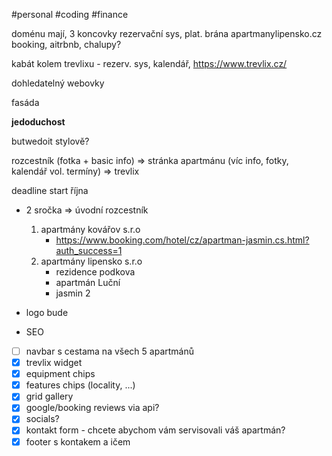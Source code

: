 
#personal #coding #finance

doménu mají, 3 koncovky
rezervační sys, plat. brána
apartmanylipensko.cz
booking, aitrbnb, chalupy?

kabát kolem trevlixu - rezerv. sys, kalendář, https://www.trevlix.cz/

dohledatelný webovky

fasáda

__jedoduchost__

butwedoit stylově?

rozcestník (fotka + basic info)
=> stránka apartmánu (víc info, fotky, kalendář vol. termíny)
=> trevlix

deadline start října

- 2 sročka => úvodní rozcestník
	1. apartmány kovářov s.r.o
		- https://www.booking.com/hotel/cz/apartman-jasmin.cs.html?auth_success=1
	2. apartmány lipensko s.r.o
		- rezidence podkova
		- apartmán Luční
		- jasmin 2

- logo bude

- SEO

- [ ] navbar s cestama na všech 5 apartmánů
- [x] trevlix widget
- [x] equipment chips
- [x] features chips (locality, ...)
- [x] grid gallery
- [x] google/booking reviews via api?
- [x] socials?
- [x] kontakt form - chcete abychom vám servisovali váš apartmán?
- [x] footer s kontakem a ičem